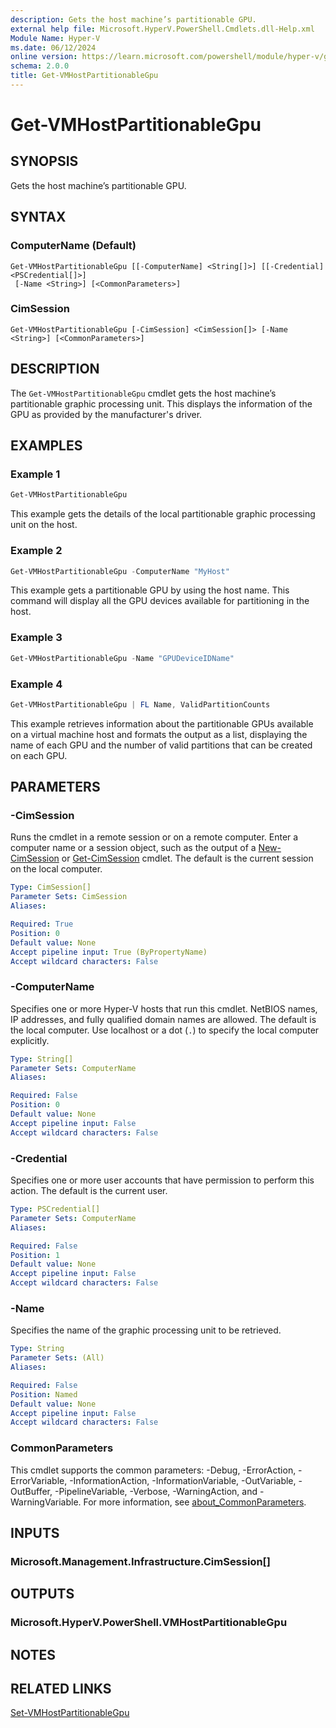 ```yaml
---
description: Gets the host machine’s partitionable GPU.
external help file: Microsoft.HyperV.PowerShell.Cmdlets.dll-Help.xml
Module Name: Hyper-V
ms.date: 06/12/2024
online version: https://learn.microsoft.com/powershell/module/hyper-v/get-vmhostpartitionablegpu?view=windowsserver2025-ps&wt.mc_id=ps-gethelp
schema: 2.0.0
title: Get-VMHostPartitionableGpu
---
```


# Get-VMHostPartitionableGpu

## SYNOPSIS
Gets the host machine’s partitionable GPU.

## SYNTAX

### ComputerName (Default)

```
Get-VMHostPartitionableGpu [[-ComputerName] <String[]>] [[-Credential] <PSCredential[]>]
 [-Name <String>] [<CommonParameters>]
```

### CimSession

```
Get-VMHostPartitionableGpu [-CimSession] <CimSession[]> [-Name <String>] [<CommonParameters>]
```

## DESCRIPTION

The `Get-VMHostPartitionableGpu` cmdlet gets the host machine’s partitionable graphic processing
unit. This displays the information of the GPU as provided by the manufacturer's driver.

## EXAMPLES

### Example 1

```powershell
Get-VMHostPartitionableGpu
```

This example gets the details of the local partitionable graphic processing unit on the host.

### Example 2

```powershell
Get-VMHostPartitionableGpu -ComputerName "MyHost"
```

This example gets a partitionable GPU by using the host name. This command will display all the GPU
devices available for partitioning in the host.

### Example 3

```powershell
Get-VMHostPartitionableGpu -Name "GPUDeviceIDName"
```

### Example 4

```powershell
Get-VMHostPartitionableGpu | FL Name, ValidPartitionCounts
```

This example retrieves information about the partitionable GPUs available on a virtual machine host
and formats the output as a list, displaying the name of each GPU and the number of valid
partitions that can be created on each GPU.

## PARAMETERS

### -CimSession

Runs the cmdlet in a remote session or on a remote computer. Enter a computer name or a session
object, such as the output of a [New-CimSession](/powershell/module/cimcmdlets/new-cimsession)
or [Get-CimSession](/powershell/module/cimcmdlets/get-cimsession) cmdlet. The default is the
current session on the local computer.

```yaml
Type: CimSession[]
Parameter Sets: CimSession
Aliases:

Required: True
Position: 0
Default value: None
Accept pipeline input: True (ByPropertyName)
Accept wildcard characters: False
```

### -ComputerName

Specifies one or more Hyper-V hosts that run this cmdlet. NetBIOS names, IP addresses, and fully
qualified domain names are allowed. The default is the local computer. Use localhost or a dot (`.`)
to specify the local computer explicitly.

```yaml
Type: String[]
Parameter Sets: ComputerName
Aliases:

Required: False
Position: 0
Default value: None
Accept pipeline input: False
Accept wildcard characters: False
```

### -Credential

Specifies one or more user accounts that have permission to perform this action. The default is the
current user.

```yaml
Type: PSCredential[]
Parameter Sets: ComputerName
Aliases:

Required: False
Position: 1
Default value: None
Accept pipeline input: False
Accept wildcard characters: False
```

### -Name

Specifies the name of the graphic processing unit to be retrieved.

```yaml
Type: String
Parameter Sets: (All)
Aliases:

Required: False
Position: Named
Default value: None
Accept pipeline input: False
Accept wildcard characters: False
```

### CommonParameters

This cmdlet supports the common parameters: -Debug, -ErrorAction, -ErrorVariable,
-InformationAction, -InformationVariable, -OutVariable, -OutBuffer, -PipelineVariable, -Verbose,
-WarningAction, and -WarningVariable. For more information, see
[about_CommonParameters](/powershell/module/microsoft.powershell.core/about/about_commonparameters).

## INPUTS

### Microsoft.Management.Infrastructure.CimSession[]

## OUTPUTS

### Microsoft.HyperV.PowerShell.VMHostPartitionableGpu

## NOTES

## RELATED LINKS

[Set-VMHostPartitionableGpu](set-vmhostpartitionablegpu.md)
